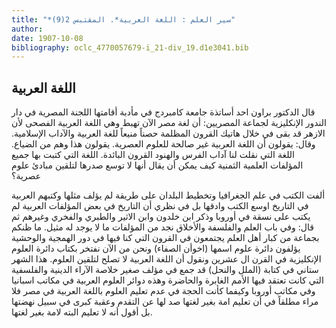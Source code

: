 ```yaml
---
title: "*سير العلم : اللغة العربية*. المقتبس 2(9)"
author: 
date: 1907-10-08
bibliography: oclc_4770057679-i_21-div_19.d1e3041.bib
---
```




##  اللغة العربية 


 قال الدكتور براون  احد  أساتذة جامعة كامبردج في مأدبة أقامتها اللجنة المصرية في دار الندور الإنكليزية لجماعة المصريين: أن لغة مصر الآن تهبط وهي اللغة العربية الفصحى لأن الازهر قد بقى في خلال هاتيك القرون المظلمة حصناً منيعاً للغة العربية والآداب الإسلامية. وقال: يقولون أن اللغة العربية غير صالحة للعلوم العصرية. يقولون هذا وهم من الضياع. اللغة التي نقلت لنا آداب الفرس والهنود القرون البائدة. اللغة التي كتبت بها جميع المؤلفات العلمية الثمنية كيف يمكن أن يقال أنها لا توسع صدرها لتلقين مبادئ علوم عصرية؟  

 ألفت الكتب في علم الجغرافيا وتخطيط البلدان على طريقة لم يؤلف مثلها وكتبهم العربية في التاريخ اوسع الكتب وادقها بل في نظري أن التاريخ في بعض المؤلفات العربية لم يكتب على نسقة في أوروبا وذكر ابن خلدون وابن الاثير والطبري والفخري وغيرهم ثم قال: وفي باب العلم والفلسفة والأخلاق نجد من المؤلفات ما لا يوجد له مثيل. ما ظنكم بجماعة من كبار أهل العلم يجتمعون في القرون التي كنا فيها في دور الهمجية والوحشية يؤلفون دائرة علوم اسمها (اخوأن الصفاء) ونحن من الآن نفتخر بكتاب دائرة العلوم   الإنكليزية في القرن ال  عشرين  ونقول أن اللغة العربية لا تصلح لتلقين العلوم. هذا الشهر ستاني في كتابة (الملل والنحل) قد جمع في مؤلف صغير خلاصة الآراء الدينية والفلسفية التي كانت تعتقد فيها الأمم الغابرة والحاضرة وهذه دوائر العلوم العربية في مكاتب اسبانيا وفي مكاتب أوروبا وكيفما كأنت الحجة في عدم تعليم العلوم باللغة العربية في مصر فلا مراء مطلقاً في أن تعليم امة بغير لغتها صد لها عن التقدم وعقبة كبرى في سبيل نهضتها بل أقول أنه لا تعليم البته لامة بغير لغتها. 
